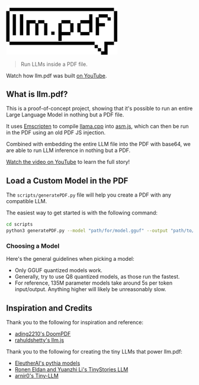 <img src="./assets/logo.svg" width="300px">

> Run LLMs inside a PDF file.

Watch how llm.pdf was built [on YouTube](https://youtu.be/4cBom2lAx-g).

## What is llm.pdf?

This is a proof-of-concept project, showing that it's possible to run an entire Large Language Model in nothing but a PDF file.

It uses [Emscripten](https://emscripten.org/) to compile [llama.cpp](https://github.com/ggml-org/llama.cpp?tab=readme-ov-file) into [asm.js](https://en.wikipedia.org/wiki/Asm.js), which can then be run in the PDF using an old PDF JS injection.

Combined with embedding the entire LLM file into the PDF with base64, we are able to run LLM inference in nothing but a PDF.

[Watch the video on YouTube](https://youtu.be/4cBom2lAx-g) to learn the full story!

## Load a Custom Model in the PDF

The `scripts/generatePDF.py` file will help you create a PDF with any compatible LLM.

The easiest way to get started is with the following command:
```sh
cd scripts
python3 generatePDF.py --model "path/for/model.gguf" --output "path/to/output.pdf"
```

### Choosing a Model

Here's the general guidelines when picking a model:

* Only GGUF quantized models work.
* Generally, try to use Q8 quantized models, as those run the fastest.
* For reference, 135M parameter models take around 5s per token input/output. Anything higher will likely be unreasonably slow.

## Inspiration and Credits

Thank you to the following for inspiration and reference:
* [ading2210's DoomPDF](https://github.com/ading2210/doompdf)
* [rahuldshetty's llm.js](https://github.com/rahuldshetty/llm.js)

Thank you to the following for creating the tiny LLMs that power llm.pdf:
* [EleutherAI's pythia models](https://github.com/EleutherAI/pythia)
* [Ronen Eldan and Yuanzhi Li's TinyStories LLM](https://arxiv.org/abs/2305.07759)
* [arnir0's Tiny-LLM](https://arxiv.org/abs/2305.07759)